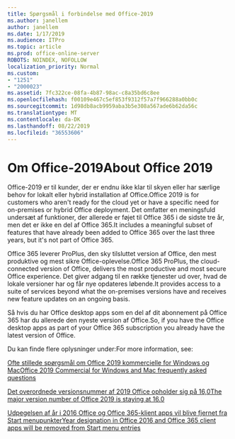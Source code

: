 ```yaml
---
title: Spørgsmål i forbindelse med Office-2019
ms.author: janellem
author: janellem
ms.date: 1/17/2019
ms.audience: ITPro
ms.topic: article
ms.prod: office-online-server
ROBOTS: NOINDEX, NOFOLLOW
localization_priority: Normal
ms.custom:
- "1251"
- "2000023"
ms.assetid: 7fc322ce-08fa-4b87-98ac-c8a35bd6c8ee
ms.openlocfilehash: f00109e467c5ef853f9312f57a7f966288a0bb0c
ms.sourcegitcommit: 1d98db8acb9959aba3b5e308a567ade6b62da56c
ms.translationtype: MT
ms.contentlocale: da-DK
ms.lasthandoff: 08/22/2019
ms.locfileid: "36553606"
---
```

# <a name="about-office-2019"></a><span data-ttu-id="abcbd-102">Om Office-2019</span><span class="sxs-lookup"><span data-stu-id="abcbd-102">About Office 2019</span></span>

<span data-ttu-id="abcbd-103">Office-2019 er til kunder, der er endnu ikke klar til skyen eller har særlige behov for lokalt eller hybrid installation af Office.</span><span class="sxs-lookup"><span data-stu-id="abcbd-103">Office 2019 is for customers who aren't ready for the cloud yet or have a specific need for on-premises or hybrid Office deployment.</span></span> <span data-ttu-id="abcbd-104">Det omfatter en meningsfuld undersæt af funktioner, der allerede er føjet til Office 365 i de sidste tre år, men det er ikke en del af Office 365.</span><span class="sxs-lookup"><span data-stu-id="abcbd-104">It includes a meaningful subset of features that have already been added to Office 365 over the last three years, but it's not part of Office 365.</span></span>
  
<span data-ttu-id="abcbd-105">Office 365 leverer ProPlus, den sky tilsluttet version af Office, den mest produktive og mest sikre Office-oplevelse.</span><span class="sxs-lookup"><span data-stu-id="abcbd-105">Office 365 ProPlus, the cloud-connected version of Office, delivers the most productive and most secure Office experience.</span></span> <span data-ttu-id="abcbd-106">Det giver adgang til en række tjenester ud over, hvad de lokale versioner har og får nye opdateres løbende.</span><span class="sxs-lookup"><span data-stu-id="abcbd-106">It provides access to a suite of services beyond what the on-premises versions have and receives new feature updates on an ongoing basis.</span></span>
  
<span data-ttu-id="abcbd-107">Så hvis du har Office desktop apps som en del af dit abonnement på Office 365 har du allerede den nyeste version af Office.</span><span class="sxs-lookup"><span data-stu-id="abcbd-107">So, if you have the Office desktop apps as part of your Office 365 subscription you already have the latest version of Office.</span></span>
  
<span data-ttu-id="abcbd-108">Du kan finde flere oplysninger under:</span><span class="sxs-lookup"><span data-stu-id="abcbd-108">For more information, see:</span></span>
  
[<span data-ttu-id="abcbd-109">Ofte stillede spørgsmål om Office 2019 kommercielle for Windows og Mac</span><span class="sxs-lookup"><span data-stu-id="abcbd-109">Office 2019 Commercial for Windows and Mac frequently asked questions</span></span>](https://support.microsoft.com/help/4133312)
  
[<span data-ttu-id="abcbd-110">Det overordnede versionsnummer af 2019 Office opholder sig på 16,0</span><span class="sxs-lookup"><span data-stu-id="abcbd-110">The major version number of Office 2019 is staying at 16.0</span></span>](https://docs.microsoft.com/deployoffice/office2019/overview)
  
[<span data-ttu-id="abcbd-111">Udpegelsen af år i 2016 Office og Office 365-klient apps vil blive fjernet fra Start menupunkter</span><span class="sxs-lookup"><span data-stu-id="abcbd-111">Year designation in Office 2016 and Office 365 client apps will be removed from Start menu entries</span></span>](https://support.office.com/article/8fe5e052-76d2-49de-af30-2e84ed3da907?wt.mc_id=Alchemy_ClientDIA)
  